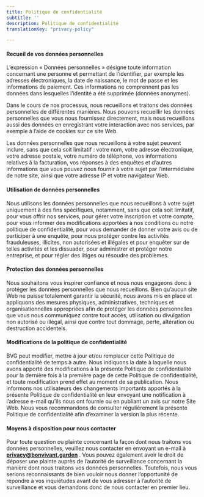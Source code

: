 ```yaml
---
title: Politique de confidentialité
subtitle: ''
description: Politique de confidentialité
translationKey: "privacy-policy"

---
```

#### Recueil de vos données personnelles

L’expression « Données personnelles » désigne toute information concernant une personne et permettant de l’identifier, par exemple les adresses électroniques, la date de naissance, le mot de passe et les informations de paiement. Ces informations ne comprennent pas les données dans lesquelles l’identité a été supprimée (données anonymes).

Dans le cours de nos processus, nous recueillons et traitons des données personnelles de différentes manières. Nous pouvons recueillir les données personnelles que vous nous fournissez directement, mais nous recueillons aussi des données en enregistrant votre interaction avec nos services, par exemple à l’aide de cookies sur ce site Web.

Les données personnelles que nous recueillons à votre sujet peuvent inclure, sans que cela soit limitatif : votre nom, votre adresse électronique, votre adresse postale, votre numéro de téléphone, vos informations relatives à la facturation, vos réponses à des enquêtes et d’autres informations que vous pouvez nous fournir à votre sujet par l’intermédiaire de notre site, ainsi que votre adresse IP et votre navigateur Web.

#### Utilisation de données personnelles

Nous utilisons les données personnelles que nous recueillons à votre sujet uniquement à des fins spécifiques, notamment, sans que cela soit limitatif, pour vous offrir nos services, pour gérer votre inscription et votre compte, pour vous informer des modifications apportées à nos conditions ou notre politique de confidentialité, pour vous demander de donner votre avis ou de participer à une enquête, pour nous protéger contre les activités frauduleuses, illicites, non autorisées et illégales et pour enquêter sur de telles activités et les dissuader, pour administrer et protéger notre entreprise, et pour régler des litiges ou résoudre des problèmes.

#### Protection des données personnelles

Nous souhaitons vous inspirer confiance et nous nous engageons donc à protéger les données personnelles que nous recueillons. Bien qu’aucun site Web ne puisse totalement garantir la sécurité, nous avons mis en place et appliquons des mesures physiques, administratives, techniques et organisationnelles appropriées afin de protéger les données personnelles que vous nous communiquez contre tout accès, utilisation ou divulgation non autorisé ou illégal, ainsi que contre tout dommage, perte, altération ou destruction accidentels.

#### Modifications de la politique de confidentialité

BVG peut modifier, mettre à jour et/ou remplacer cette Politique de confidentialité de temps à autre. Nous indiquons la date à laquelle nous avons apporté des modifications à la présente Politique de confidentialité pour la dernière fois à la première page de cette Politique de confidentialité, et toute modification prend effet au moment de sa publication. Nous informons nos utilisateurs des changements importants apportés à la présente Politique de confidentialité en leur envoyant une notification à l’adresse e-mail qu’ils nous ont fournie ou en publiant un avis sur notre Site Web. Nous vous recommandons de consulter régulièrement la présente Politique de confidentialité afin d’examiner la version la plus récente.

#### Moyens à disposition pour nous contacter

Pour toute question ou plainte concernant la façon dont nous traitons vos données personnelles, veuillez nous contacter en envoyant un e-mail à [**privacy@bonvivant.garden**](mailto:privacy@bonvivant.garden) . Vous pouvez également avoir le droit de déposer une plainte auprès de l’autorité de surveillance concernant la manière dont nous traitons vos données personnelles. Toutefois, nous vous serions reconnaissants de bien vouloir nous donner l’opportunité de répondre à vos inquiétudes avant de vous adresser à l’autorité de surveillance et vous demandons donc de nous contacter en premier lieu.
